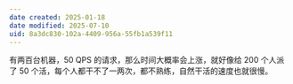```yaml
---
date created: 2025-01-18
date modified: 2025-07-10
uid: 8a3dc830-102a-4409-956a-55fb1a539f11
---
```


有两百台机器，50 QPS 的请求，那么时间大概率会上涨，就好像给 200 个人派了 50 个活，每个人都干不了一两次，都不熟练，自然干活的速度也就很慢。
